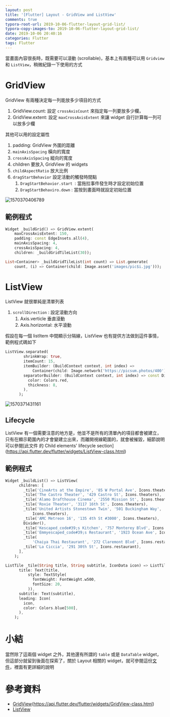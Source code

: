 ```yaml
---
layout: post
title: '[Flutter] Layout - GridView and ListView'
comments: true
typora-root-url: 2019-10-06-flutter-layout-grid-list/
typora-copy-images-to: 2019-10-06-flutter-layout-grid-list/
date: 2019-10-06 20:40:16
categories: Flutter
tags: Flutter
---
```


當畫面內容很長時，既需要可以滾動 (scrollable)，基本上有兩種可以用 `Gridview` 和 `ListView`，稍微紀錄一下使用的方式

<!-- more -->

# GridView

GridView 有兩種決定每一列能放多少項目的方式

1. GridView.count: 設定 `crossAxisCount` 來指定每一列要放多少欄，
2. GridView.extent: 設定 `maxCrossAxisExtent` 來讓 widget 自行計算每一列可以放多少欄

其他可以用的設定屬性

1. padding: GridView 外圍的距離
2. `mainAxisSpacing` 橫向的寬度
3. `crossAxisSpacing` 縱向的寬度
4. children 要放入 GridView 的 widgets
5. `childAspectRatio` 放大比例
6. `dragStartBehavior` 設定活動的觸發時間點
   1. `DragStartBehavior.start `: 當拖拉事件發生時才設定初始位置
   2. `DragStartBehaviro.down` : 當按到畫面時就設定初始位置

![1570370406789](1570370406789.png)

## 範例程式

```dart
Widget _buildGrid() => GridView.extent(
    maxCrossAxisExtent: 150,
    padding: const EdgeInsets.all(4),
    mainAxisSpacing: 4,
    crossAxisSpacing: 4,
    children: _buildGridTileList(30));

List<Container> _buildGridTileList(int count) => List.generate(
    count, (i) => Container(child: Image.asset('images/pic$i.jpg')));
```



# ListView

ListView 就很單純是清單列表

1. `scrollDirection` :  設定滾動方向
   1. Axis.verticle 垂直滾動
   2. Axis.horizontal: 水平滾動

假設在每一個 listItem 中間顯示分隔線，ListView 也有提供方法做到這件事情，範例程式碼如下

```dart
ListView.separated(
        shrinkWrap: true,
        itemCount: 15,
        itemBuilder: (BuildContext context, int index) =>
            Container(child: Image.network('https://picsum.photos/400')),
        separatorBuilder: (BuildContext context, int index) => const Divider(
          color: Colors.red,
          thickness: 8,
        ),
      );
```

![1570371431161](1570371431161.png)

## Lifecycle

ListView 有一個需要注意的地方是，他並不是所有的清單內的項目都會被建立，只有在顯示範圍內的才會變建立出來，而離開視線範圍的，就會被摧毀，細節說明可以參閱[此文件 的 Child elements' lifecycle section] (https://api.flutter.dev/flutter/widgets/ListView-class.html)

## 範例程式

```dart
Widget _buildList() => ListView(
      children: [
        _tile('CineArts at the Empire', '85 W Portal Ave', Icons.theaters),
        _tile('The Castro Theater', '429 Castro St', Icons.theaters),
        _tile('Alamo Drafthouse Cinema', '2550 Mission St', Icons.theaters),
        _tile('Roxie Theater', '3117 16th St', Icons.theaters),
        _tile('United Artists Stonestown Twin', '501 Buckingham Way',
            Icons.theaters),
        _tile('AMC Metreon 16', '135 4th St #3000', Icons.theaters),
        Divider(),
        _tile('Kescaped_code#39;s Kitchen', '757 Monterey Blvd', Icons.restaurant),
        _tile('Emmyescaped_code#39;s Restaurant', '1923 Ocean Ave', Icons.restaurant),
        _tile(
            'Chaiya Thai Restaurant', '272 Claremont Blvd', Icons.restaurant),
        _tile('La Ciccia', '291 30th St', Icons.restaurant),
      ],
    );

ListTile _tile(String title, String subtitle, IconData icon) => ListTile(
      title: Text(title,
          style: TextStyle(
            fontWeight: FontWeight.w500,
            fontSize: 20,
          )),
      subtitle: Text(subtitle),
      leading: Icon(
        icon,
        color: Colors.blue[500],
      ),
    );
```



# 小結

當然除了這兩個 widget 之外，其他還有所謂的 `table` 或是 `DataTable` widget，但這部分就留到後面在探索了，關於 Layout 相關的 widget，就可參閱這份[文件](https://flutter.dev/docs/development/ui/widgets/layout)，裡面有更詳細的說明

# 參考資料

* [GridView]()(https://api.flutter.dev/flutter/widgets/GridView-class.html)
* [ListView](https://api.flutter.dev/flutter/widgets/ListView-class.html)
